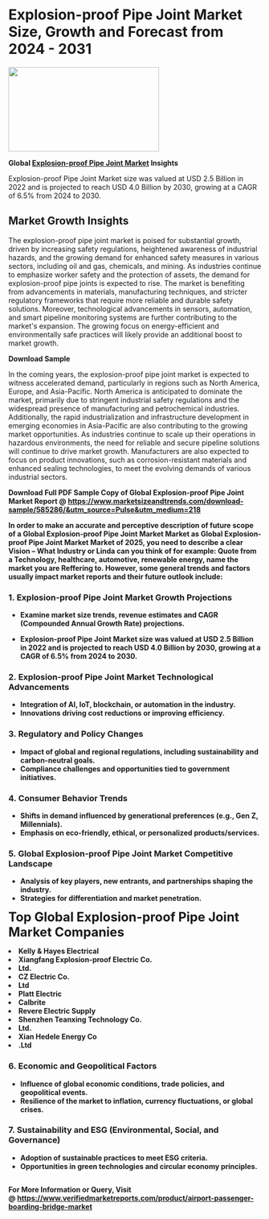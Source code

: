 <H1>Explosion-proof Pipe Joint Market Size, Growth and Forecast from 2024 - 2031</H1><img class="aligncenter size-medium wp-image-584254" src="https://thirdeyenews.in/wp-content/uploads/2024/09/Global-Market-Research-300x168.jpeg" alt="" width="300" height="168" /><p><strong>Global&nbsp;<a href="https://www.marketsizeandtrends.com/download-sample/585286/&amp;utm_source=Pulse&amp;utm_medium=218">Explosion-proof Pipe Joint Market</a> Insights</strong></p><p>Explosion-proof Pipe Joint Market size was valued at USD 2.5 Billion in 2022 and is projected to reach USD 4.0 Billion by 2030, growing at a CAGR of 6.5% from 2024 to 2030.</p><p><h2>Market Growth Insights</h2> <p>The explosion-proof pipe joint market is poised for substantial growth, driven by increasing safety regulations, heightened awareness of industrial hazards, and the growing demand for enhanced safety measures in various sectors, including oil and gas, chemicals, and mining. As industries continue to emphasize worker safety and the protection of assets, the demand for explosion-proof pipe joints is expected to rise. The market is benefiting from advancements in materials, manufacturing techniques, and stricter regulatory frameworks that require more reliable and durable safety solutions. Moreover, technological advancements in sensors, automation, and smart pipeline monitoring systems are further contributing to the market's expansion. The growing focus on energy-efficient and environmentally safe practices will likely provide an additional boost to market growth.</p> <p><strong>Download Sample</strong></p> <p>In the coming years, the explosion-proof pipe joint market is expected to witness accelerated demand, particularly in regions such as North America, Europe, and Asia-Pacific. North America is anticipated to dominate the market, primarily due to stringent industrial safety regulations and the widespread presence of manufacturing and petrochemical industries. Additionally, the rapid industrialization and infrastructure development in emerging economies in Asia-Pacific are also contributing to the growing market opportunities. As industries continue to scale up their operations in hazardous environments, the need for reliable and secure pipeline solutions will continue to drive market growth. Manufacturers are also expected to focus on product innovations, such as corrosion-resistant materials and enhanced sealing technologies, to meet the evolving demands of various industrial sectors.</p> <p><strong></p><p><span class=""><strong>Download Full PDF Sample Copy of Global Explosion-proof Pipe Joint Market Report</strong> @ <a href="https://www.marketsizeandtrends.com/download-sample/585286/&amp;utm_source=Pulse&amp;utm_medium=218" target="_blank">https://www.marketsizeandtrends.com/download-sample/585286/&amp;utm_source=Pulse&amp;utm_medium=218</a></span></p><p>In order to make an accurate and perceptive description of future scope of a Global&nbsp;Explosion-proof Pipe Joint Market Market as Global&nbsp;Explosion-proof Pipe Joint Market Market of 2025, you need to describe a clear Vision &ndash; What Industry or Linda can you think of for example: Quote from a Technology, healthcare, automotive, renewable energy, name the market you are Reffering to. However, some general trends and factors usually impact market reports and their future outlook include:</p><h3>1.&nbsp;<strong>Explosion-proof Pipe Joint Market Growth Projections</strong></h3><ul><li>Examine market size trends, revenue estimates and CAGR (Compounded Annual Growth Rate) projections.</li><li><p>Explosion-proof Pipe Joint Market size was valued at USD 2.5 Billion in 2022 and is projected to reach USD 4.0 Billion by 2030, growing at a CAGR of 6.5% from 2024 to 2030.</p></li></ul><h3>2.&nbsp;<strong>Explosion-proof Pipe Joint Market Technological Advancements</strong></h3><ul><li>Integration of AI, IoT, blockchain, or automation in the industry.</li><li>Innovations driving cost reductions or improving efficiency.</li></ul><h3>3.&nbsp;<strong>Regulatory and Policy Changes</strong></h3><ul><li>Impact of global and regional regulations, including sustainability and carbon-neutral goals.</li><li>Compliance challenges and opportunities tied to government initiatives.</li></ul><h3>4.&nbsp;<strong>Consumer Behavior Trends</strong></h3><ul><li>Shifts in demand influenced by generational preferences (e.g., Gen Z, Millennials).</li><li>Emphasis on eco-friendly, ethical, or personalized products/services.</li></ul><h3>5.&nbsp;<strong>Global Explosion-proof Pipe Joint Market Competitive Landscape</strong></h3><ul><li>Analysis of key players, new entrants, and partnerships shaping the industry.</li><li>Strategies for differentiation and market penetration.</li></ul><p data-pm-slice="1 1 []"><span style="color: inherit; font-family: inherit; font-size: 25px;">Top Global Explosion-proof Pipe Joint Market Companies</span></p><div class="" data-test-id=""><p><li>Kelly & Hayes Electrical</li><li> Xiangfang Explosion-proof Electric Co.</li><li> Ltd.</li><li> CZ Electric Co. </li><li> Ltd</li><li> Platt Electric</li><li> Calbrite</li><li> Revere Electric Supply</li><li> Shenzhen Teanxing Technology Co.</li><li> Ltd.</li><li> Xian Hedele Energy Co</li><li>.Ltd</li></p></div><h3>6.&nbsp;<strong>Economic and Geopolitical Factors</strong></h3><ul><li>Influence of global economic conditions, trade policies, and geopolitical events.</li><li>Resilience of the market to inflation, currency fluctuations, or global crises.</li></ul><h3>7.&nbsp;<strong>Sustainability and ESG (Environmental, Social, and Governance)</strong></h3><ul><li>Adoption of sustainable practices to meet ESG criteria.</li><li>Opportunities in green technologies and circular economy principles.</li></ul><h2><strong style="font-size: 14px;">For More Information or Query, Visit @&nbsp;</strong><a style="background-color: #ffffff; font-size: 14px;" href="https://www.marketsizeandtrends.com/report/explosion-proof-pipe-joint-market/" target="_blank">https://www.verifiedmarketreports.com/product/airport-passenger-boarding-bridge-market</a></h2>
